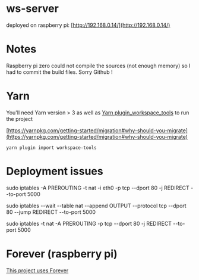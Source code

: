 # ws-server

deployed on raspberry pi: [http://192.168.0.14/](http://192.168.0.14/)

# Notes

Raspberry pi zero could not compile the sources (not enough memory) so I had to commit the build files. Sorry Github !

# Yarn

You'll need Yarn version > 3 as well as [Yarn plugin_workspace_tools](https://yarnpkg.com/api/modules/plugin_workspace_tools.html) to run the project

[https://yarnpkg.com/getting-started/migration#why-should-you-migrate](https://yarnpkg.com/getting-started/migration#why-should-you-migrate)

`yarn plugin import workspace-tools`

# Deployment issues

sudo iptables -A PREROUTING -t nat -i eth0 -p tcp --dport 80 -j REDIRECT --to-port 5000

sudo iptables --wait --table nat --append OUTPUT --protocol tcp --dport 80 --jump REDIRECT --to-port 5000

sudo iptables -t nat -A PREROUTING -p tcp --dport 80 -j REDIRECT --to-port 5000

# Forever (raspberry pi)

[This project uses Forever](https://stackoverflow.com/questions/14556852/how-to-stop-node-js-application-using-forever-module-on-windows)